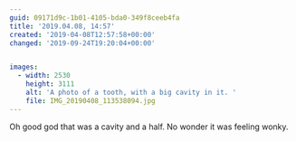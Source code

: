 ```yaml
---
guid: 09171d9c-1b01-4105-bda0-349f8ceeb4fa
title: '2019.04.08, 14:57'
created: '2019-04-08T12:57:58+00:00'
changed: '2019-09-24T19:20:04+00:00'


images:
  - width: 2530
    height: 3111
    alt: 'A photo of a tooth, with a big cavity in it. '
    file: IMG_20190408_113538094.jpg
---
```


Oh good god that was a cavity and a half. No wonder it was feeling wonky. 
